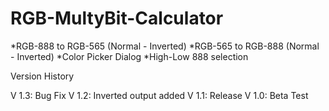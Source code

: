 # RGB-MultyBit-Calculator

*RGB-888 to RGB-565 (Normal - Inverted)
*RGB-565 to RGB-888 (Normal - Inverted)
*Color Picker Dialog
*High-Low 888 selection


Version History

V 1.3: Bug Fix
V 1.2: Inverted output added
V 1.1: Release
V 1.0: Beta Test
